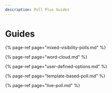 ```yaml
---
description: Poll Plus Guides
---
```


# Guides

{% page-ref page="mixed-visibility-polls.md" %}

{% page-ref page="word-cloud.md" %}

{% page-ref page="user-defined-options.md" %}

{% page-ref page="template-based-poll.md" %}

{% page-ref page="live-poll.md" %}

